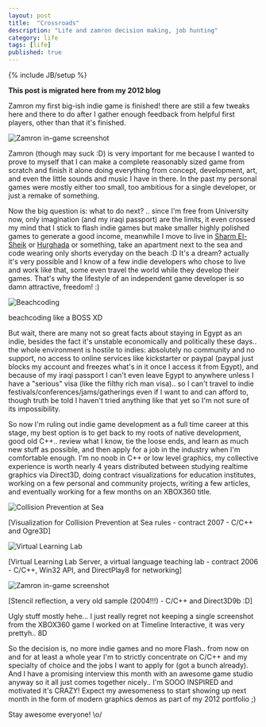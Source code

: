 ```yaml
---
layout: post
title:  "Crossroads"
description: "Life and zamron decision making, job hunting"
category: life
tags: [life]
published: true
---
```


{% include JB/setup %}

**This post is migrated here from my 2012 blog**

Zamron my first big-ish indie game is finished! there are still a few tweaks here and there to do after I gather enough feedback from helpful first players, other than that it's finished.

![Zamron in-game screenshot]({{site.baseurl}}assets/photos/tumblr/zamron-2.jpg)

Zamron (though may suck :D) is very important for me because I wanted to prove to myself that I can make a complete reasonably sized game from scratch and finish it alone doing everything from concept, development, art, and even the little sounds and music I have in there. In the past my personal games were mostly either too small, too ambitious for a single developer, or just a remake of something.

Now the big question is: what to do next? .. since I'm free from University now, only imagination (and my iraqi passport) are the limits, it even crossed my mind that I stick to flash indie games but make smaller highly polished games to generate a good income, meanwhile I move to live in [Sharm El-Sheik](https://en.wikipedia.org/wiki/Sharm_El_Sheikh) or [Hurghada](https://en.wikipedia.org/wiki/Hurghada) or something, take an apartment next to the sea and code wearing only shorts everyday on the beach :D It's a dream? actually it's very possible and I know of a few indie developers who chose to live and work like that, some even travel the world while they develop their games. That's why the lifestyle of an independent game developer is so damn attractive, freedom! :)

![Beachcoding]({{site.baseurl}}assets/photos/tumblr/beachcoding.jpg)

beachcoding like a BOSS XD

But wait, there are many not so great facts about staying in Egypt as an indie, besides the fact it's unstable economically and politically these days.. the whole environment is hostile to indies: absolutely no community and no support, no access to online services like kickstarter or paypal (paypal just blocks my account and freezes what's in it once I access it from Egypt), and because of my iraqi passport I can't even leave Egypt to anywhere unless I have a "serious" visa (like the filthy rich man visa).. so I can't travel to indie festivals/conferences/jams/gatherings even if I want to and can afford to, though truth be told I haven't tried anything like that yet so I'm not sure of its impossibility.

So now I'm ruling out indie game development as a full time career at this stage, my best option is to get back to my roots of native development, good old C++.. review what I know, tie the loose ends, and learn as much new stuff as possible, and then apply for a job in the industry when I'm comfortable enough. I'm no noob in C++ or low level graphics, my collective experience is worth nearly 4 years distributed between studying realtime graphics via Direct3D, doing contract visualizations for education institutes, working on a few personal and community projects, writing a few articles, and eventually working for a few months on an XBOX360 title.

![Collision Prevention at Sea]({{site.baseurl}}assets/photos/tumblr/collision-prevention-1.jpg)

[Visualization for Collision Prevention at Sea rules - contract 2007 - C/C++ and Ogre3D]

![Virtual Learning Lab]({{site.baseurl}}assets/photos/tumblr/lang-lab-1.jpg)

[Virtual Learning Lab Server, a virtual language teaching lab - contract 2006 - C/C++, Win32 API, and DirectPlay8 for networking]


![Zamron in-game screenshot]({{site.baseurl}}assets/photos/tumblr/reflection.jpg)

[Stencil reflection, a very old sample (2004!!!) - C/C++ and Direct3D9b :D]

Ugly stuff mostly hehe... I just really regret not keeping a single screenshot from the XBOX360 game I worked on at Timeline Interactive, it was very prettyh.. 8D

So the decision is, no more indie games and no more Flash.. from now on and for at least a whole year I'm to strictly concentrate on C/C++ and my specialty of choice and the jobs I want to apply for (got a bunch already). And I have a promising interview this month with an awesome game studio anyway so it all just comes together nicely.. I'm SOOO INSPIRED and motivated it's CRAZY! Expect my awesomeness to start showing up next month in the form of modern graphics demos as part of my 2012 portfolio ;)

Stay awesome everyone! \o/
